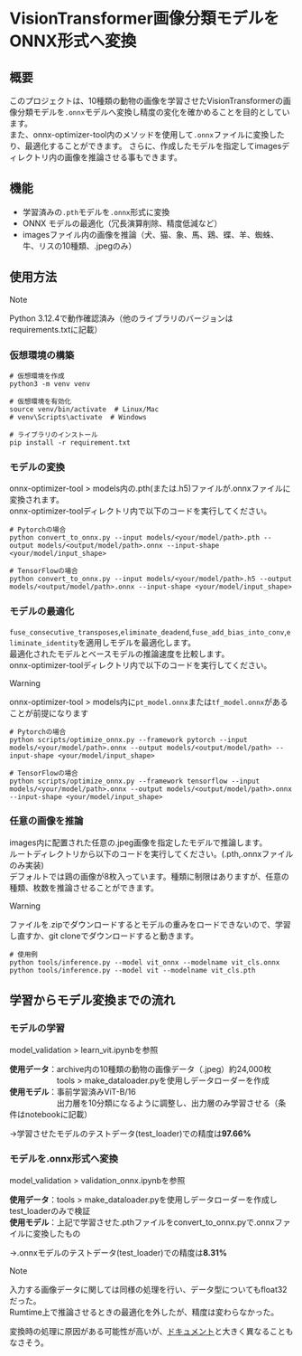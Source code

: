 # VisionTransformer画像分類モデルをONNX形式へ変換

## 概要

このプロジェクトは、10種類の動物の画像を学習させたVisionTransformerの画像分類モデルを`.onnx`モデルへ変換し精度の変化を確かめることを目的としています。  
また、onnx-optimizer-tool内のメソッドを使用して`.onnx`ファイルに変換したり、最適化することができます。  さらに、作成したモデルを指定してimagesディレクトリ内の画像を推論させる事もできます。

## 機能

- 学習済みの`.pth`モデルを`.onnx`形式に変換
- ONNX モデルの最適化（冗長演算削除、精度低減など）
- imagesファイル内の画像を推論（犬、猫、象、馬、鶏、蝶、羊、蜘蛛、牛、リスの10種類、.jpegのみ）

## 使用方法

> [!NOTE]
> Python 3.12.4で動作確認済み（他のライブラリのバージョンはrequirements.txtに記載）

### 仮想環境の構築
```
# 仮想環境を作成
python3 -m venv venv

# 仮想環境を有効化
source venv/bin/activate  # Linux/Mac
# venv\Scripts\activate  # Windows

# ライブラリのインストール
pip install -r requirement.txt
```

### モデルの変換
onnx-optimizer-tool > models内の.pth(または.h5)ファイルが.onnxファイルに変換されます。  
onnx-optimizer-toolディレクトリ内で以下のコードを実行してください。
```
# Pytorchの場合
python convert_to_onnx.py --input models/<your/model/path>.pth --output models/<output/model/path>.onnx --input-shape <your/model/input_shape>

# TensorFlowの場合
python convert_to_onnx.py --input models/<your/model/path>.h5 --output models/<output/model/path>.onnx --input-shape <your/model/input_shape>
```

### モデルの最適化
`fuse_consecutive_transposes`,`eliminate_deadend`,`fuse_add_bias_into_conv`,`eliminate_identity`を適用しモデルを最適化します。  
最適化されたモデルとベースモデルの推論速度を比較します。  
onnx-optimizer-toolディレクトリ内で以下のコードを実行してください。

> [!WARNING]
> onnx-optimizer-tool > models内に`pt_model.onnx`または`tf_model.onnx`があることが前提になります


```
# Pytorchの場合
python scripts/optimize_onnx.py --framework pytorch --input models/<your/model/path>.onnx --output models/<output/model/path> --input-shape <your/model/input_shape>

# TensorFlowの場合
python scripts/optimize_onnx.py --framework tensorflow --input models/<your/model/path>.onnx --output models/<output/model/path>.onnx --input-shape <your/model/input_shape>

```

### 任意の画像を推論
images内に配置された任意の.jpeg画像を指定したモデルで推論します。  
ルートディレクトリから以下のコードを実行してください。(.pth,.onnxファイルのみ実装)  
デフォルトでは鶏の画像が8枚入っています。種類に制限はありますが、任意の種類、枚数を推論させることができます。
> [!WARNING]
> ファイルを.zipでダウンロードするとモデルの重みをロードできないので、学習し直すか、git cloneでダウンロードすると動きます。

```
# 使用例
python tools/inference.py --model vit_onnx --modelname vit_cls.onnx
python tools/inference.py --model vit --modelname vit_cls.pth
```

## 学習からモデル変換までの流れ
### モデルの学習
model_validation > learn_vit.ipynbを参照

**使用データ**：archive内の10種類の動物の画像データ（.jpeg）約24,000枚  
　　　　　　tools > make_dataloader.pyを使用しデータローダーを作成  
**使用モデル**：事前学習済みViT-B/16  
　　　　　　出力層を10分類になるように調整し、出力層のみ学習させる（条件はnotebookに記載）

→学習させたモデルのテストデータ(test_loader)での精度は**97.66%**

### モデルを.onnx形式へ変換
model_validation > validation_onnx.ipynbを参照

**使用データ**：tools > make_dataloader.pyを使用しデータローダーを作成しtest_loaderのみで検証  
**使用モデル**：上記で学習させた.pthファイルをconvert_to_onnx.pyで.onnxファイルに変換したもの

→.onnxモデルのテストデータ(test_loader)での精度は**8.31%**


> [!NOTE]
> 入力する画像データに関しては同様の処理を行い、データ型についてもfloat32だった。  
> Rumtime上で推論させるときの最適化を外したが、精度は変わらなかった。
>
> 変換時の処理に原因がある可能性が高いが、[ドキュメント](https://pytorch.org/docs/stable/onnx.html)と大きく異なることもなさそう。 
>


